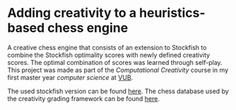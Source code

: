# Adding creativity to a heuristics-based chess engine
A creative chess engine that consists of an extension to Stockfish to combine the Stockfish optimality scores with newly defined creativity scores. The optimal combination of scores was learned through self-play. This project was made as part of the _Computational Creativity_ course in my first master year _computer science_ at [VUB](www.vub.be).

The used stockfish version can be found [here](https://github.com/official-stockfish/Stockfish).
The chess database used by the creativity grading framework can be found [here](https://www.chessdb.cn/cloudbookc_api_en.html).
